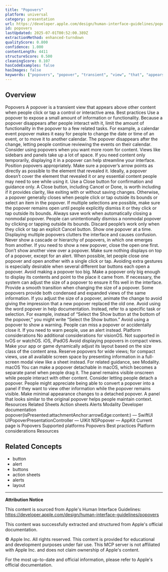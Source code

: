 ```yaml
---
title: "Popovers"
platform: universal
category: presentation
url: https://developer.apple.com/design/human-interface-guidelines/popovers
id: popovers
lastUpdated: 2025-07-01T00:52:00.389Z
extractionMethod: enhanced-turndown
qualityScore: 0.800
confidence: 1.000
contentLength: 4411
structureScore: 0.500
cleaningScore: 0.107
hasCodeExamples: false
hasImages: false
keywords: ["popovers", "popover", "transient", "view", "that", "appears", "above", "other", "content", "when"]
---
```

## Overview

Popovers A popover is a transient view that appears above other content when people click or tap a control or interactive area. Best practices Use a popover to expose a small amount of information or functionality. Because a popover disappears after people interact with it, limit the amount of functionality in the popover to a few related tasks. For example, a calendar event popover makes it easy for people to change the date or time of an event, or to move it to another calendar. The popover disappears after the change, letting people continue reviewing the events on their calendar. Consider using popovers when you want more room for content. Views like sidebars and panels take up a lot of space. If you need content only temporarily, displaying it in a popover can help streamline your interface. Position popovers appropriately. Make sure a popover’s arrow points as directly as possible to the element that revealed it. Ideally, a popover doesn’t cover the element that revealed it or any essential content people may need to see while using it. Use a Close button for confirmation and guidance only. A Close button, including Cancel or Done, is worth including if it provides clarity, like exiting with or without saving changes. Otherwise, a popover generally closes when people click or tap outside its bounds or select an item in the popover. If multiple selections are possible, make sure the popover remains open until people explicitly dismiss it or they click or tap outside its bounds. Always save work when automatically closing a nonmodal popover. People can unintentionally dismiss a nonmodal popover by clicking or tapping outside its bounds. Discard people’s work only when they click or tap an explicit Cancel button. Show one popover at a time. Displaying multiple popovers clutters the interface and causes confusion. Never show a cascade or hierarchy of popovers, in which one emerges from another. If you need to show a new popover, close the open one first. Don’t show another view over a popover. Make sure nothing displays on top of a popover, except for an alert. When possible, let people close one popover and open another with a single click or tap. Avoiding extra gestures is especially desirable when several different bar buttons each open a popover. Avoid making a popover too big. Make a popover only big enough to display its contents and point to the place it came from. If necessary, the system can adjust the size of a popover to ensure it fits well in the interface. Provide a smooth transition when changing the size of a popover. Some popovers provide both condensed and expanded views of the same information. If you adjust the size of a popover, animate the change to avoid giving the impression that a new popover replaced the old one. Avoid using the word popover in help documentation. Instead, refer to a specific task or selection. For example, instead of “Select the Show button at the bottom of the popover,” you might write “Select the Show button.” Avoid using a popover to show a warning. People can miss a popover or accidentally close it. If you need to warn people, use an alert instead. Platform considerations No additional considerations for visionOS. Not supported in tvOS or watchOS. iOS, iPadOS Avoid displaying popovers in compact views. Make your app or game dynamically adjust its layout based on the size class of the content area. Reserve popovers for wide views; for compact views, use all available screen space by presenting information in a full-screen modal view like a sheet instead. For related guidance, see Modality. macOS You can make a popover detachable in macOS, which becomes a separate panel when people drag it. The panel remains visible onscreen while people interact with other content. Consider letting people detach a popover. People might appreciate being able to convert a popover into a panel if they want to view other information while the popover remains visible. Make minimal appearance changes to a detached popover. A panel that looks similar to the original popover helps people maintain context. Resources Related Sheets Action sheets Alerts Modality Developer documentation popover(isPresented:attachmentAnchor:arrowEdge:content:) — SwiftUI UIPopoverPresentationController — UIKit NSPopover — AppKit Current page is Popovers Supported platforms Popovers Best practices Platform considerations Resources

## Related Concepts

- button
- alert
- buttons
- action sheets
- alerts
- layout

---

**Attribution Notice**

This content is sourced from Apple's Human Interface Guidelines: https://developer.apple.com/design/human-interface-guidelines/popovers

This content was successfully extracted and structured from Apple's official documentation.

© Apple Inc. All rights reserved. This content is provided for educational and development purposes under fair use. This MCP server is not affiliated with Apple Inc. and does not claim ownership of Apple's content.

For the most up-to-date and official information, please refer to Apple's official documentation.
